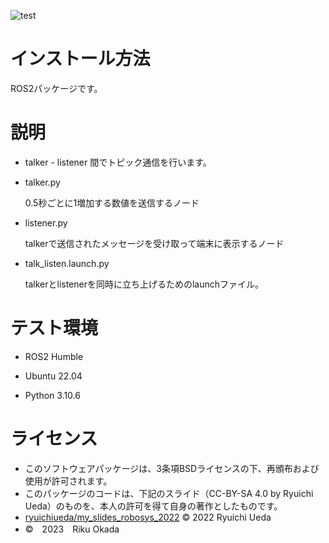 ![test](https://github.com/RikuOkada/sisutemugaku/actions/workflows/test.yml/badge.svg)

# インストール方法

ROS2パッケージです。

# 説明

* talker - listener 間でトピック通信を行います。

* talker.py

  0.5秒ごとに1増加する数値を送信するノード

* listener.py

  talkerで送信されたメッセージを受け取って端末に表示するノード

* talk_listen.launch.py

  talkerとlistenerを同時に立ち上げるためのlaunchファイル。

# テスト環境
* ROS2 Humble

* Ubuntu 22.04

* Python 3.10.6


# ライセンス
* このソフトウェアパッケージは、3条項BSDライセンスの下、再頒布および使用が許可されます。
* このパッケージのコードは、下記のスライド（CC-BY-SA 4.0 by Ryuichi Ueda）のものを、本人の許可を得て自身の著作としたものです。
* [ryuichiueda/my_slides_robosys_2022](https://github.com/ryuichiueda/my_slides/tree/master/robosys_2022) ©  2022 Ryuichi Ueda
* ©　2023　Riku Okada
